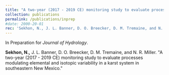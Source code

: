 ```yaml
---
title: "A two-year (2017 - 2019 CE) monitoring study to evaluate processes modulating elemental and isotopic variability in a karst system in southeastern New Mexico."
collection: publications
permalink: /publications/inprep
#date: 2000-20-01
rec: 'Sekhon, N., J. L. Banner, D. O. Breecker, D. M. Tremaine, and N. R. Miller. &quot;A two-year (2017 - 2019 CE) monitoring study to evaluate processes modulating elemental and isotopic variability in a karst system in southeastern New Mexico.&quot; <i>Journal of Hydrology</i>.'
---
```


In Preparation for <i>Journal of Hydrology</i>. 

**Sekhon, N.,** J. L. Banner, D. O. Breecker, D. M. Tremaine, and N. R. Miller. &quot;A two-year (2017 - 2019 CE) monitoring study to evaluate processes modulating elemental and isotopic variability in a karst system in southeastern New Mexico.&quot; 
